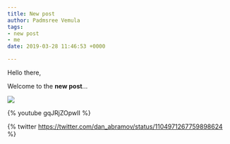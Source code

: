 ```yaml
---
title: New post
author: Padmsree Vemula
tags:
- new post
- me
date: 2019-03-28 11:46:53 +0000

---
```

Hello there,

Welcome to the **new post**...

![](https://cdn.pixabay.com/photo/2018/02/16/10/52/beverage-3157395_1280.jpg)

{% youtube gqJRjZOpwII %}

{% twitter https://twitter.com/dan_abramov/status/1104971267759898624 %}